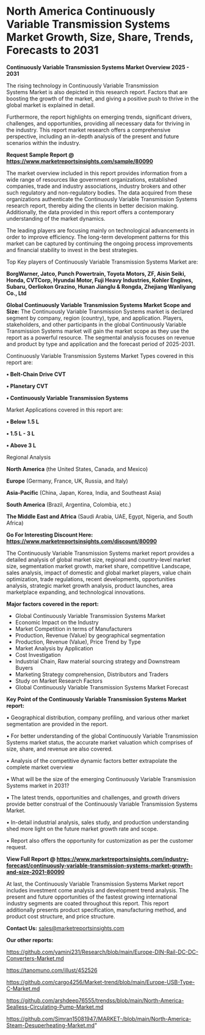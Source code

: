 # North America Continuously Variable Transmission Systems Market Growth, Size, Share, Trends, Forecasts to 2031

<Strong> Continuously Variable Transmission Systems Market Overview 2025 - 2031</strong>

The rising technology in Continuously Variable Transmission Systems Market is also depicted in this research report. Factors that are boosting the growth of the market, and giving a positive push to thrive in the global market is explained in detail.

Furthermore, the report highlights on emerging trends, significant drivers, challenges, and opportunities, providing all necessary data for thriving in the industry. This report market research offers a comprehensive perspective, including an in-depth analysis of the present and future scenarios within the industry.

<strong>Request Sample Report @ <a href=https://www.marketreportsinsights.com/sample/80090>https://www.marketreportsinsights.com/sample/80090</a></strong>

The market overview included in this report provides information from a wide range of resources like government organizations, established companies, trade and industry associations, industry brokers and other such regulatory and non-regulatory bodies. The data acquired from these organizations authenticate the Continuously Variable Transmission Systems research report, thereby aiding the clients in better decision making. Additionally, the data provided in this report offers a contemporary understanding of the market dynamics.

The leading players are focusing mainly on technological advancements in order to improve efficiency. The long-term development patterns for this market can be captured by continuing the ongoing process improvements and financial stability to invest in the best strategies.

Top Key players of Continuously Variable Transmission Systems Market are:

<strong>BorgWarner, Jatco, Punch Powertrain, Toyota Motors, ZF, Aisin Seiki, Honda, CVTCorp, Hyundai Motor, Fuji Heavy Industries, Kohler Engines, Subaru, Oerliokon Grazino, Hunan Jianglu & Rongda, Zhejiang Wanliyang Co., Ltd</strong>

<strong><b>Global Continuously Variable Transmission Systems Market Scope and Size:</b></strong>
The Continuously Variable Transmission Systems market is declared segment by company, region (country), type, and application. Players, stakeholders, and other participants in the global Continuously Variable Transmission Systems market will gain the market scope as they use the report as a powerful resource. The segmental analysis focuses on revenue and product by type and application and the forecast period of 2025-2031.

Continuously Variable Transmission Systems Market Types covered in this report are:

<strong>• Belt-Chain Drive CVT

• Planetary CVT

• Continuously Variable Transmission Systems</strong>

Market Applications covered in this report are:

<strong>• Below 1.5 L

• 1.5 L - 3 L

• Above 3 L</strong> 

Regional Analysis

<strong>North America</strong> (the United States, Canada, and Mexico)

<strong>Europe</strong> (Germany, France, UK, Russia, and Italy)

<strong>Asia-Pacific</strong> (China, Japan, Korea, India, and Southeast Asia)

<strong>South America</strong> (Brazil, Argentina, Colombia, etc.)

<strong>The Middle East and Africa</strong> (Saudi Arabia, UAE, Egypt, Nigeria, and South Africa)

<strong>Go For Interesting Discount Here: <a href=https://www.marketreportsinsights.com/discount/80090>https://www.marketreportsinsights.com/discount/80090</a></strong>

The Continuously Variable Transmission Systems market report provides a detailed analysis of global market size, regional and country-level market size, segmentation market growth, market share, competitive Landscape, sales analysis, impact of domestic and global market players, value chain optimization, trade regulations, recent developments, opportunities analysis, strategic market growth analysis, product launches, area marketplace expanding, and technological innovations.

<strong><b>Major factors covered in the report:</b></strong>
<ul>
  <li>Global Continuously Variable Transmission Systems Market </li>
  <li>Economic Impact on the Industry</li>
  <li>Market Competition in terms of Manufacturers</li>
  <li>Production, Revenue (Value) by geographical segmentation</li>
  <li>Production, Revenue (Value), Price Trend by Type</li>
  <li>Market Analysis by Application</li>
  <li>Cost Investigation</li>
  <li>Industrial Chain, Raw material sourcing strategy and Downstream Buyers</li>
  <li>Marketing Strategy comprehension, Distributors and Traders</li>
  <li>Study on Market Research Factors</li>
  <li>Global Continuously Variable Transmission Systems Market Forecast</li>
</ul>

<strong><b>Key Point of the Continuously Variable Transmission Systems Market report:</b></strong>

• Geographical distribution, company profiling, and various other market segmentation are provided in the report.

• For better understanding of the global Continuously Variable Transmission Systems market status, the accurate market valuation which comprises of size, share, and revenue are also covered.

• Analysis of the competitive dynamic factors better extrapolate the complete market overview

• What will be the size of the emerging Continuously Variable Transmission Systems market in 2031?

• The latest trends, opportunities and challenges, and growth drivers provide better construal of the Continuously Variable Transmission Systems Market.

• In-detail industrial analysis, sales study, and production understanding shed more light on the future market growth rate and scope.

• Report also offers the opportunity for customization as per the customer request.

<strong><b>View Full Report @ <a href=https://www.marketreportsinsights.com/industry-forecast/continuously-variable-transmission-systems-market-growth-and-size-2021-80090>https://www.marketreportsinsights.com/industry-forecast/continuously-variable-transmission-systems-market-growth-and-size-2021-80090</a></b></strong>


At last, the Continuously Variable Transmission Systems Market report includes investment come analysis and development trend analysis. The present and future opportunities of the fastest growing international industry segments are coated throughout this report. This report additionally presents product specification, manufacturing method, and product cost structure, and price structure.

<strong>Contact Us:</strong>
sales@marketreportsinsights.com

<strong>Our other reports:</strong>

<a href=https://github.com/yamini231/Research/blob/main/Europe-DIN-Rail-DC-DC-Converters-Market.md>https://github.com/yamini231/Research/blob/main/Europe-DIN-Rail-DC-DC-Converters-Market.md</a>

<a href=https://tanomuno.com/illust/452526>https://tanomuno.com/illust/452526</a>

<a href=https://github.com/cargo4256/Market-trend/blob/main/Europe-USB-Type-C-Market.md>https://github.com/cargo4256/Market-trend/blob/main/Europe-USB-Type-C-Market.md</a>

<a href=https://github.com/arshdeep76555/trendss/blob/main/North-America-Sealless-Circulating-Pump-Market.md>https://github.com/arshdeep76555/trendss/blob/main/North-America-Sealless-Circulating-Pump-Market.md</a>

<a href=https://github.com/Simran15081947/MARKET-/blob/main/North-America-Steam-Desuperheating-Market.md>https://github.com/Simran15081947/MARKET-/blob/main/North-America-Steam-Desuperheating-Market.md</a>"
